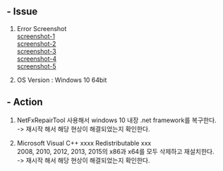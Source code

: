 ## - Issue
1. Error Screenshot  
[screenshot-1](./Error%20Screenshot/2021-03-16%20140401.png)  
[screenshot-2](./Error%20Screenshot/2021-03-16%20140419.png)  
[screenshot-3](./Error%20Screenshot/2021-03-16%20140426.png)  
[screenshot-4](./Error%20Screenshot/2021-03-16%20140433.png)  
[screenshot-5](./Error%20Screenshot/2021-03-16%20142023.png)  
  
2. OS Version : Windows 10 64bit
  
  
## - Action
1. NetFxRepairTool 사용해서 windows 10 내장 .net framework를 복구한다.  
-> 재시작 해서 해당 현상이 해결되었는지 확인한다.  
  
2. Microsoft Visual C++ xxxx Redistributable xxx  
 2008, 2010, 2012, 2013, 2015의 x86과 x64를 모두 삭제하고 재설치한다.  
-> 재시작 해서 해당 현상이 해결되었는지 확인한다.
